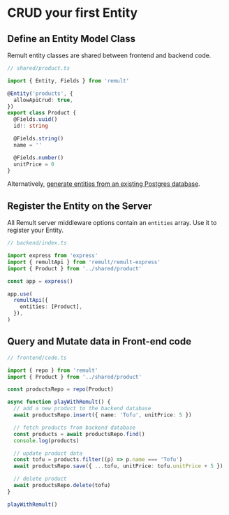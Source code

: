 # CRUD your first Entity

## Define an Entity Model Class

Remult entity classes are shared between frontend and backend code.

```ts
// shared/product.ts

import { Entity, Fields } from 'remult'

@Entity('products', {
  allowApiCrud: true,
})
export class Product {
  @Fields.uuid()
  id!: string

  @Fields.string()
  name = ''

  @Fields.number()
  unitPrice = 0
}
```

Alternatively, [generate entities from an existing Postgres database](./entities-codegen-from-db-schema.md).

## Register the Entity on the Server

All Remult server middleware options contain an `entities` array. Use it to register your Entity.

```ts
// backend/index.ts

import express from 'express'
import { remultApi } from 'remult/remult-express'
import { Product } from '../shared/product'

const app = express()

app.use(
  remultApi({
    entities: [Product],
  }),
)
```

## Query and Mutate data in Front-end code

```ts
// frontend/code.ts

import { repo } from 'remult'
import { Product } from '../shared/product'

const productsRepo = repo(Product)

async function playWithRemult() {
  // add a new product to the backend database
  await productsRepo.insert({ name: 'Tofu', unitPrice: 5 })

  // fetch products from backend database
  const products = await productsRepo.find()
  console.log(products)

  // update product data
  const tofu = products.filter((p) => p.name === 'Tofu')
  await productsRepo.save({ ...tofu, unitPrice: tofu.unitPrice + 5 })

  // delete product
  await productsRepo.delete(tofu)
}

playWithRemult()
```
